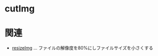 # cutImg
> 

# 関連
- [resizeImg] ... ファイルの解像度を80%にしファイルサイズを小さくする

[resizeImg]: https://github.com/n138-kz/resizeImg/
